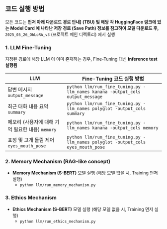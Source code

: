 ## 코드 실행 방법

모든 코드는 **먼저 아래 다운로드 경로 안내] (TBU) 및 해당 각 HuggingFace 링크에 있는 Model Card 에 나타난 저장 경로 (Save Path) 정보를 참고하여 모델 다운로드 후,** ```2025_05_26_OhLoRA_v3``` (프로젝트 메인 디렉토리) 에서 실행

### 1. LLM Fine-Tuning

지정된 경로에 해당 LLM 이 이미 존재하는 경우, Fine-Tuning 대신 **inference test 실행됨**

| LLM                                  | Fine-Tuning 코드 실행 방법                                                                 |
|--------------------------------------|--------------------------------------------------------------------------------------|
| 답변 메시지 ```output_message```          | ```python llm/run_fine_tuning.py -llm_names kanana -output_cols output_message```    |
| 최근 대화 내용 요약 ```summary```            | ```python llm/run_fine_tuning.py -llm_names polyglot -output_cols summary```         |
| 메모리 (사용자에 대해 기억 필요한 내용) ```memory``` | ```python llm/run_fine_tuning.py -llm_names kanana -output_cols memory```            |
| 표정 및 고개 돌림 제어 ```eyes_mouth_pose```  | ```python llm/run_fine_tuning.py -llm_names polyglot -output_cols eyes_mouth_pose``` |

### 2. Memory Mechanism (RAG-like concept)

* **Memory Mechanism (S-BERT)** 모델 실행 (해당 모델 없을 시, Training 먼저 실행)
  * ```python llm/run_memory_mechanism.py```

### 3. Ethics Mechanism

* **Ethics Mechanism (S-BERT)** 모델 실행 (해당 모델 없을 시, Training 먼저 실행)
  * ```python llm/run_ethics_mechanism.py```
